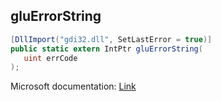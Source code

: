 ## gluErrorString

```csharp
[DllImport("gdi32.dll", SetLastError = true)]
public static extern IntPtr gluErrorString(
   uint errCode
);
```

Microsoft documentation: [Link](https://docs.microsoft.com/en-us/windows/win32/opengl/gluerrorstring)
